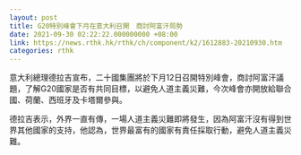 ```yaml
---
layout: post
title: G20特別峰會下月在意大利召開　商討阿富汗局勢
date: 2021-09-30 02:22:22.000000000 +08:00
link: https://news.rthk.hk/rthk/ch/component/k2/1612883-20210930.htm
categories: rthk
---
```


意大利總理德拉吉宣布，二十國集團將於下月12日召開特別峰會，商討阿富汗議題，了解G20國家是否有共同目標，以避免人道主義災難，今次峰會亦開放給聯合國、荷蘭、西班牙及卡塔爾參與。

德拉吉表示，外界一直有傳，一場人道主義災難即將發生，因為阿富汗沒有得到世界其他國家的支持，他認為，世界最富有的國家有責任採取行動，避免人道主義災難。
